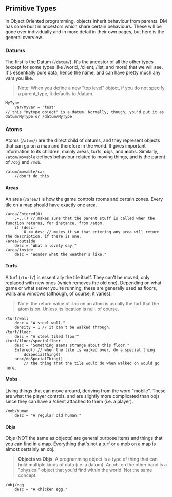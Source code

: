 ## Primitive Types

In Object Oriented programming, objects inherit behaviour from parents. DM has some built in ancestors which share certain behaviours. These will be gone over individually and in more detail in their own pages, but here is the general overview.

### Datums

The first is the Datum (`/datum/`). It's the ancestor of all the other types (except for some types like /world, /client, /list, and more) that we will see. It's essentially pure data, hence the name, and can have pretty much any vars you like.
> Note: When you define a new "top level" object, if you do not specify a parent_type, it defaults to /datum.

```dm
MyType
	var/myvar = "test"
// this "mytype object" is a datum. Normally, though, you'd put it as datum/MyType or /datum/MyType
```

### Atoms

Atoms (`/atom/`) are the direct child of datums, and they represent objects that can go on a map and therefore in the world. It gives important information to its children, mainly **a**reas, **t**urfs, **o**bjs, and **m**obs.
Similarly, `/atom/movable` defines behaviour related to moving things, and is the parent of `/obj` and `/mob`.
```dm
/atom/movable/car
	//don't do this
```

#### Areas

An area (`/area/`) is how the game controls rooms and certain zones. Every tile on a map should have exactly one area.

```dm
/area/Entered(O)
	.=..() // makes sure that the parent stuff is called when the function returns, for instance, from /atom.
	if (desc)
		O << desc // makes it so that entering any area will return the description, if there is one.
/area/outside
	desc = "What a lovely day."
/area/inside
	desc = "Wonder what the weather's like."
```

#### Turfs

A turf (`/turf/`) is essentially the tile itself. They can't be moved, only replaced with new ones (which removes the old one). Depending on what game or what server you're running, these are generally used as floors, walls and windows (although, of course, it varies).
> Note: the return value of .loc on an atom is usually the turf that the atom is on. Unless its location is null, of course.

```dm
/turf/wall
	desc = "A steel wall."
	density = 1 // it can't be walked through.
/turf/floor
	desc = "A steel tiled floor"
/turf/floor/specialfloor
	desc = "Something seems strange about this floor."
	Entered() // when the tile is walked over, do a special thing
		doSpecialThing()
	proc/doSpecialThing()
		// the thing that the tile would do when walked on would go here.
```

#### Mobs

Living things that can move around, deriving from the word "mobile". These are what the player controls, and are slightly more complicated than objs since they can have a /client attached to them (i.e. a player).

```dm
/mob/human
	desc = "A regular old human."
```
#### Objs

Objs (NOT the same as objects) are general purpose items and things that you can find in a map. Everything that's not a turf or a mob on a map is almost certainly an obj.
> **Objects vs Objs**: A programming object is a type of thing that can hold multiple kinds of data (i.e. a datum). An obj on the other hand is a "physical" object that you'd find within the world. Not the same concept.

```dm
/obj/egg
	desc = "A chicken egg."
```
